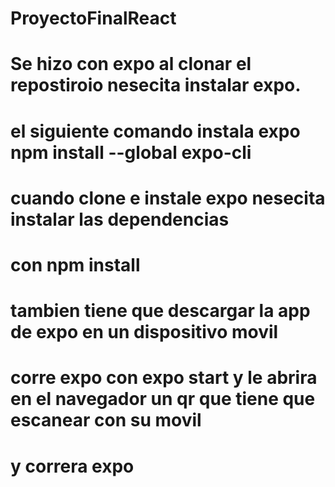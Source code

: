 # ProyectoFinalReact
# Se hizo con expo al clonar el repostiroio nesecita instalar expo.
# el siguiente comando instala expo npm install --global expo-cli
# cuando clone e instale expo nesecita instalar las dependencias
# con npm install
# tambien tiene que descargar la app de expo en un dispositivo movil
# corre expo con expo start y le abrira en el navegador un qr que tiene que escanear con su movil
# y correra expo
